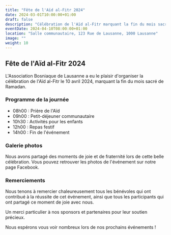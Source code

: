 ```yaml
---
title: "Fête de l'Aïd al-Fitr 2024"
date: 2024-03-01T10:00:00+01:00
draft: false
description: "Célébration de l'Aïd al-Fitr marquant la fin du mois sacré de Ramadan."
eventDate: 2024-04-10T08:00:00+01:00
location: "Salle communautaire, 123 Rue de Lausanne, 1000 Lausanne"
image: ""
weight: 10
---
```


## Fête de l'Aïd al-Fitr 2024

L'Association Bosniaque de Lausanne a eu le plaisir d'organiser la célébration de l'Aïd al-Fitr le 10 avril 2024, marquant la fin du mois sacré de Ramadan.

### Programme de la journée

- 08h00 : Prière de l'Aïd
- 09h00 : Petit-déjeuner communautaire
- 10h30 : Activités pour les enfants
- 12h00 : Repas festif
- 14h00 : Fin de l'événement

### Galerie photos

Nous avons partagé des moments de joie et de fraternité lors de cette belle célébration. Vous pouvez retrouver les photos de l'événement sur notre page Facebook.

### Remerciements

Nous tenons à remercier chaleureusement tous les bénévoles qui ont contribué à la réussite de cet événement, ainsi que tous les participants qui ont partagé ce moment de joie avec nous.

Un merci particulier à nos sponsors et partenaires pour leur soutien précieux.

Nous espérons vous voir nombreux lors de nos prochains événements !